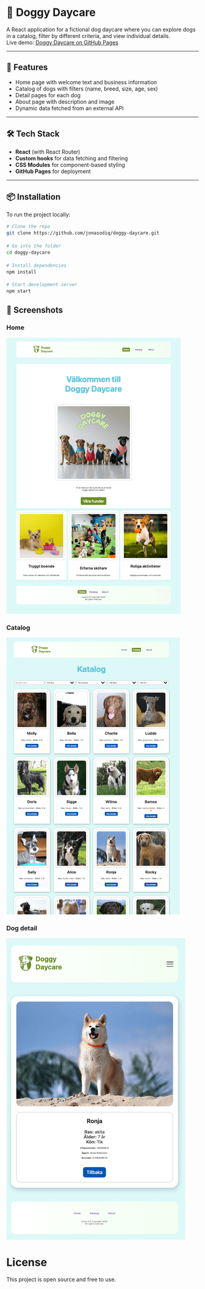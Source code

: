 # 🐶 Doggy Daycare

A React application for a fictional dog daycare where you can explore dogs in a catalog, filter by different criteria, and view individual details.  
Live demo: [Doggy Daycare on GitHub Pages](https://jonasodiq.github.io/doggy-daycare/)

---

## 🚀 Features

- Home page with welcome text and business information  
- Catalog of dogs with filters (name, breed, size, age, sex)  
- Detail pages for each dog  
- About page with description and image  
- Dynamic data fetched from an external API  

---

## 🛠️ Tech Stack

- **React** (with React Router)  
- **Custom hooks** for data fetching and filtering  
- **CSS Modules** for component-based styling  
- **GitHub Pages** for deployment  

---

## 📦 Installation

To run the project locally:  

```bash
# Clone the repo
git clone https://github.com/jonasodiq/doggy-daycare.git

# Go into the folder
cd doggy-daycare

# Install dependencies
npm install

# Start development server
npm start
```

## 📸 Screenshots

### Home
![Home](./screenshots/home.png)

### Catalog
![Catalog](./screenshots/catalog.png)

### Dog detail
![Detail](./screenshots/detail.png)

# License

This project is open source and free to use.

